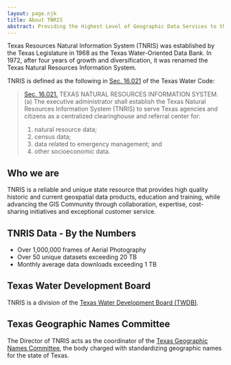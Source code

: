 ```yaml
---
layout: page.njk
title: About TNRIS
abstract: Providing the Highest Level of Geographic Data Services to the People of Texas
---
```

Texas Resources Natural Information System (TNRIS) was established by the Texas Legislature in 1968 as the Texas Water-Oriented Data Bank. In 1972, after four years of growth and diversification, it was
renamed the Texas Natural Resources Information System.

TNRIS is defined as the following in [Sec. 16.021](http://www.statutes.legis.state.tx.us/Docs/WA/htm/WA.16.htm) of the Texas Water Code:

> [Sec. 16.021.](http://www.statutes.legis.state.tx.us/Docs/WA/htm/WA.16.htm)  TEXAS NATURAL RESOURCES INFORMATION SYSTEM.  (a)  The executive administrator shall establish the Texas Natural Resources Information System (TNRIS) to serve Texas agencies and citizens as a centralized clearinghouse and referral center for:
> 1. natural resource data;
> 2.  census data;
> 3.  data related to emergency management; and
> 4.  other socioeconomic data.

## Who we are
TNRIS is a reliable and unique state resource that provides high quality historic and current geospatial data products, education and training, while advancing the GIS Community through collaboration, expertise, cost-sharing initiatives and exceptional customer service.

## TNRIS Data - By the Numbers

- Over 1,000,000 frames of Aerial Photography
- Over 50 unique datasets exceeding 20 TB
- Monthly average data downloads exceeding 1 TB

## Texas Water Development Board

TNRIS is a division of the [Texas Water Development Board (TWDB)](https://www.twdb.texas.gov).

## Texas Geographic Names Committee

The Director of TNRIS acts as the coordinator of the [Texas Geographic Names
Committee](/texas-geographic-names-committee), the body charged with standardizing geographic names
for the state of Texas.
